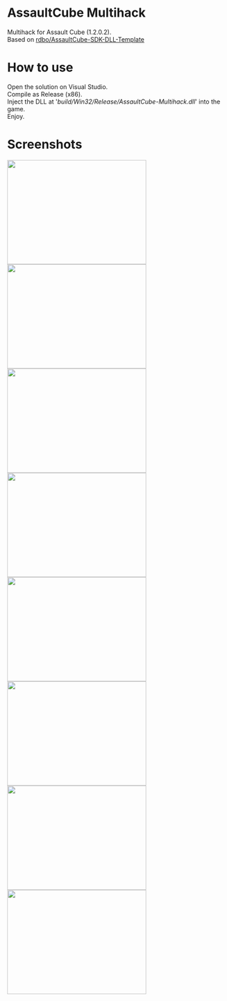 # AssaultCube Multihack
Multihack for Assault Cube (1.2.0.2).  
Based on <a href="https://github.com/rdbo/AssaultCube-SDK-DLL-Template">rdbo/AssaultCube-SDK-DLL-Template</a>  
  
# How to use
Open the solution on Visual Studio.  
Compile as Release (x86).  
Inject the DLL at '<i>build/Win32/Release/AssaultCube-Multihack.dll</i>' into the game.  
Enjoy.  
  
# Screenshots
<img src="https://github.com/rdbo/AssaultCube-Multihack/blob/main/assets/img/acmh_0.PNG" align="left" width="320" height="240" >
<img src="https://github.com/rdbo/AssaultCube-Multihack/blob/main/assets/img/acmh_1.PNG" align="left" width="320" height="240" >
<br/>
<img src="https://github.com/rdbo/AssaultCube-Multihack/blob/main/assets/img/acmh_2.PNG" align="left" width="320" height="240" >
<img src="https://github.com/rdbo/AssaultCube-Multihack/blob/main/assets/img/acmh_3.PNG" align="left" width="320" height="240" >
<br/>
<img src="https://github.com/rdbo/AssaultCube-Multihack/blob/main/assets/img/acmh_4.PNG" align="left" width="320" height="240" >
<img src="https://github.com/rdbo/AssaultCube-Multihack/blob/main/assets/img/acmh_5.PNG" align="left" width="320" height="240" >
<br/>
<img src="https://github.com/rdbo/AssaultCube-Multihack/blob/main/assets/img/acmh_6.PNG" align="left" width="320" height="240" >
<img src="https://github.com/rdbo/AssaultCube-Multihack/blob/main/assets/img/acmh_7.PNG" align="left" width="320" height="240" >
<br/>

